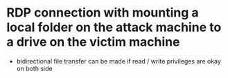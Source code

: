 # RDP connection with mounting a local folder on the attack machine to a drive on the victim machine
* bidirectional file transfer can be made if read / write privileges are okay on both side
